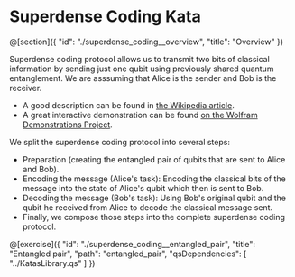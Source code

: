 # Superdense Coding Kata

@[section]({
    "id": "./superdense_coding__overview",
    "title": "Overview"
})

Superdense coding protocol allows us to transmit two bits of classical information by sending just one qubit using previously shared quantum entanglement. We are asssuming that Alice is the sender and Bob is the receiver.

- A good description can be found in [the Wikipedia article](https://en.wikipedia.org/wiki/Superdense_coding).
- A great interactive demonstration can be found [on the Wolfram Demonstrations Project](https://demonstrations.wolfram.com/SuperdenseCoding/).

We split the superdense coding protocol into several steps:

- Preparation (creating the entangled pair of qubits that are sent to Alice and Bob).
- Encoding the message (Alice's task): Encoding the classical bits of the message into the state of Alice's qubit which then is sent to Bob.
- Decoding the message (Bob's task): Using Bob's original qubit and the qubit he received from Alice to decode the classical message sent.
- Finally, we compose those steps into the complete superdense coding protocol.

@[exercise]({
    "id": "./superdense_coding__entangled_pair",
    "title": "Entangled pair",
    "path": "entangled_pair",
    "qsDependencies": [
        "../KatasLibrary.qs"
    ]
})
